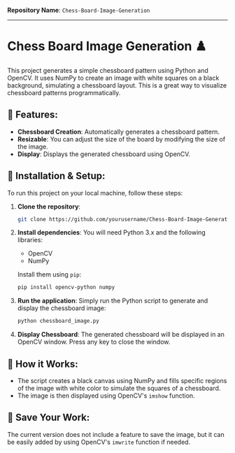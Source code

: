 **Repository Name**: `Chess-Board-Image-Generation`

---

# Chess Board Image Generation ♟️

This project generates a simple chessboard pattern using Python and OpenCV. It uses NumPy to create an image with white squares on a black background, simulating a chessboard layout. This is a great way to visualize chessboard patterns programmatically.

## 📸 Features:

* **Chessboard Creation**: Automatically generates a chessboard pattern.
* **Resizable**: You can adjust the size of the board by modifying the size of the image.
* **Display**: Displays the generated chessboard using OpenCV.

## 🚀 Installation & Setup:

To run this project on your local machine, follow these steps:

1. **Clone the repository**:

   ```bash
   git clone https://github.com/yourusername/Chess-Board-Image-Generation.git
   ```

2. **Install dependencies**:
   You will need Python 3.x and the following libraries:

   * OpenCV
   * NumPy

   Install them using `pip`:

   ```bash
   pip install opencv-python numpy
   ```

3. **Run the application**:
   Simply run the Python script to generate and display the chessboard image:

   ```bash
   python chessboard_image.py
   ```

4. **Display Chessboard**:
   The generated chessboard will be displayed in an OpenCV window. Press any key to close the window.

## 🎨 How it Works:

* The script creates a black canvas using NumPy and fills specific regions of the image with white color to simulate the squares of a chessboard.
* The image is then displayed using OpenCV's `imshow` function.

## 💾 Save Your Work:

The current version does not include a feature to save the image, but it can be easily added by using OpenCV's `imwrite` function if needed.

